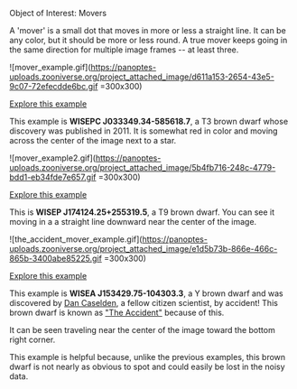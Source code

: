 Object of Interest: Movers

A 'mover' is a small dot that moves in more or less a straight line. It can be any color, but it should be more or less round. A true mover keeps going in the same direction for multiple image frames -- at least three.

![mover_example.gif](https://panoptes-uploads.zooniverse.org/project_attached_image/d611a153-2654-43e5-9c07-72efecdde6bc.gif =300x300)

[Explore this example](+tab+http://byw.tools/wiseview#ra=53.4555833&dec=-58.9385278&size=118.25&band=3&speed=150&minbright=-50.0000&maxbright=50.0000&window=1.5&diff_window=1&linear=1&color=&zoom=9&border=0&gaia=1&invert=1&maxdyr=0&scandir=0&neowise=0&diff=0&outer_epochs=0&unique_window=1&smooth_scan=0&shift=0&pmra=0&pmdec=0&synth_a=0&synth_a_sub=0&synth_a_ra=&synth_a_dec=&synth_a_w1=&synth_a_w2=&synth_a_pmra=0&synth_a_pmdec=0&synth_a_mjd=&synth_b=0&synth_b_sub=0&synth_b_ra=&synth_b_dec=&synth_b_w1=&synth_b_w2=&synth_b_pmra=0&synth_b_pmdec=0&synth_b_mjd=)

This example is **WISEPC J033349.34-585618.7**, a T3 brown dwarf whose discovery was published in 2011. It is somewhat red in color and moving across the center of the image next to a star.

![mover_example2.gif](https://panoptes-uploads.zooniverse.org/project_attached_image/5b4fb716-248c-4779-bdd1-eb34fde7e657.gif =300x300)

[Explore this example](+tab+http://byw.tools/wiseview#ra=265.3510417&dec=25.88875&size=118.25&band=3&speed=150&minbright=-34.2944&maxbright=65.7056&window=1.5&diff_window=1&linear=1&color=&zoom=9&border=0&gaia=1&invert=1&maxdyr=0&scandir=0&neowise=0&diff=0&outer_epochs=0&unique_window=1&smooth_scan=0&shift=0&pmra=0&pmdec=0&synth_a=0&synth_a_sub=0&synth_a_ra=&synth_a_dec=&synth_a_w1=&synth_a_w2=&synth_a_pmra=0&synth_a_pmdec=0&synth_a_mjd=&synth_b=0&synth_b_sub=0&synth_b_ra=&synth_b_dec=&synth_b_w1=&synth_b_w2=&synth_b_pmra=0&synth_b_pmdec=0&synth_b_mjd=)

This is **WISEP J174124.25+255319.5**, a T9 brown dwarf. You can see it moving in a a straight line downward near the center of the image.


![the_accident_mover_example.gif](https://panoptes-uploads.zooniverse.org/project_attached_image/e1d5b73b-866e-466c-865b-3400abe85225.gif =300x300)

[Explore this example](+tab+http://byw.tools/wiseview#ra=233.6239583&dec=-10.7175833&size=118.25&band=3&speed=150&minbright=-21.8177&maxbright=78.1823&window=1.5&diff_window=1&linear=1&color=&zoom=9&border=0&gaia=1&invert=1&maxdyr=0&scandir=0&neowise=0&diff=0&outer_epochs=0&unique_window=1&smooth_scan=0&shift=0&pmra=0&pmdec=0&synth_a=0&synth_a_sub=0&synth_a_ra=&synth_a_dec=&synth_a_w1=&synth_a_w2=&synth_a_pmra=0&synth_a_pmdec=0&synth_a_mjd=&synth_b=0&synth_b_sub=0&synth_b_ra=&synth_b_dec=&synth_b_w1=&synth_b_w2=&synth_b_pmra=0&synth_b_pmdec=0&synth_b_mjd=)

This example is **WISEA J153429.75-104303.3**, a Y brown dwarf and was discovered by [Dan Caselden](+tab+https://solarsystem.nasa.gov/people/356/dan-caselden/), a fellow citizen scientist, by accident! This brown dwarf is known as ["The Accident"](+tab+https://aasnova.org/2021/07/02/observing-the-accident-an-enigmatic-brown-dwarf/) because of this.

It can be seen traveling near the center of the image toward the bottom right corner.

 This example is helpful because, unlike the previous examples, this brown dwarf is not nearly as obvious to spot and could easily be lost in the noisy data.



